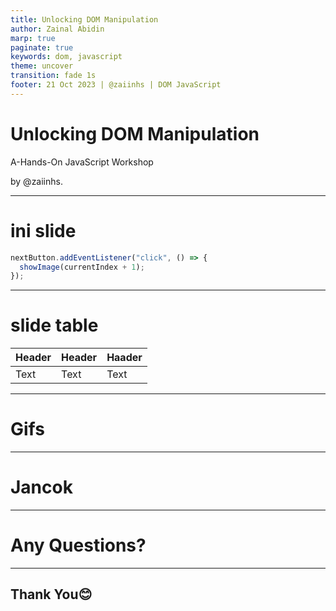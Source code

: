 ```yaml
---
title: Unlocking DOM Manipulation
author: Zainal Abidin
marp: true
paginate: true
keywords: dom, javascript
theme: uncover
transition: fade 1s
footer: 21 Oct 2023 | @zaiinhs | DOM JavaScript
---
```


# Unlocking DOM Manipulation

A-Hands-On JavaScript Workshop

by @zaiinhs.

---

# ini slide 

```js
nextButton.addEventListener("click", () => {
  showImage(currentIndex + 1);
});
```

---

# slide table

| Header | Header | Haader |
| ------ | ------ | ------ |
| Text   | Text   | Text   |

---
# Gifs
---
# Jancok

---
# Any Questions? 

---
## Thank You😊